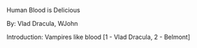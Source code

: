 Human Blood is Delicious

By: Vlad Dracula, WJohn

Introduction: Vampires like blood [1 - Vlad Dracula, 2 - Belmont]
